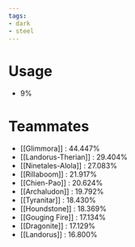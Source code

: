 ```yaml
---
tags:
- dark
- steel
---
```

# Usage
- 9%
# Teammates
- [[Glimmora]] : 44.447%
- [[Landorus-Therian]] : 29.404%
- [[Ninetales-Alola]] : 27.083%
- [[Rillaboom]] : 21.917%
- [[Chien-Pao]] : 20.624%
- [[Archaludon]] : 19.792%
- [[Tyranitar]] : 18.430%
- [[Houndstone]] : 18.369%
- [[Gouging Fire]] : 17.134%
- [[Dragonite]] : 17.129%
- [[Landorus]] : 16.800%